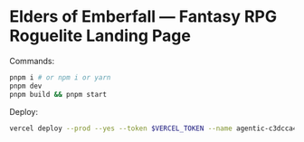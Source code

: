 # Elders of Emberfall — Fantasy RPG Roguelite Landing Page

Commands:

```bash
pnpm i # or npm i or yarn
pnpm dev
pnpm build && pnpm start
```

Deploy:

```bash
vercel deploy --prod --yes --token $VERCEL_TOKEN --name agentic-c3dcca4b
```
